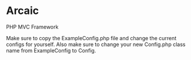 # Arcaic
PHP MVC Framework
<p>
    Make sure to copy the ExampleConfig.php file and change the 
    current configs for yourself. Also make sure to change your new
    Config.php class name from ExampleConfig to Config.
</p>